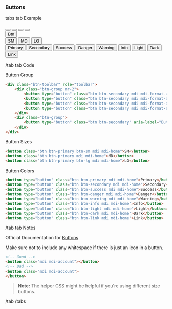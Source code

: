 ### Buttons

tabs
tab Example

<div class="btn-toolbar" role="toolbar">
    <div class="btn-group mr-2">
        <button type="button" class="btn btn-secondary mdi mdi-format-align-left" aria-label="Left Align"></button>
        <button type="button" class="btn btn-secondary mdi mdi-format-align-center" aria-label="Center Align"></button>
        <button type="button" class="btn btn-secondary mdi mdi-format-align-right" aria-label="Right Align"></button>
        <button type="button" class="btn btn-secondary mdi mdi-format-align-justify" aria-label="Justify"></button>
    </div>
    <div class="btn-group">
        <button type="button" class="btn btn-secondary" aria-label="Button">Btn</button>
    </div>
</div>
<div class="mt-2">
    <button class="btn btn-primary btn-sm mdi mdi-home">SM</button>
    <button class="btn btn-primary mdi mdi-home">MD</button>
    <button class="btn btn-primary btn-lg mdi mdi-home">LG</button>
</div>
<div class="mt-2">
    <button type="button" class="btn btn-primary mdi mdi-home">Primary</button>
    <button type="button" class="btn btn-secondary mdi mdi-home">Secondary</button>
    <button type="button" class="btn btn-success mdi mdi-home">Success</button>
    <button type="button" class="btn btn-danger mdi mdi-home">Danger</button>
    <button type="button" class="btn btn-warning mdi mdi-home">Warning</button>
    <button type="button" class="btn btn-info mdi mdi-home">Info</button>
    <button type="button" class="btn btn-light mdi mdi-home">Light</button>
    <button type="button" class="btn btn-dark mdi mdi-home">Dark</button>
    <button type="button" class="btn btn-link mdi mdi-home">Link</button>
</div>

/tab
tab Code

Button Group

```html
<div class="btn-toolbar" role="toolbar">
    <div class="btn-group mr-2">
        <button type="button" class="btn btn-secondary mdi mdi-format-align-left" aria-label="Left Align"></button>
        <button type="button" class="btn btn-secondary mdi mdi-format-align-center" aria-label="Center Align"></button>
        <button type="button" class="btn btn-secondary mdi mdi-format-align-right" aria-label="Right Align"></button>
        <button type="button" class="btn btn-secondary mdi mdi-format-align-justify" aria-label="Justify"></button>
    </div>
    <div class="btn-group">
        <button type="button" class="btn btn-secondary" aria-label="Button">Btn</button>
    </div>
</div>
```

Button Sizes

```html
<button class="btn btn-primary btn-sm mdi mdi-home">SM</button>
<button class="btn btn-primary mdi mdi-home">MD</button>
<button class="btn btn-primary btn-lg mdi mdi-home">LG</button>
```

Button Colors

```html
<button type="button" class="btn btn-primary mdi mdi-home">Primary</button>
<button type="button" class="btn btn-secondary mdi mdi-home">Secondary</button>
<button type="button" class="btn btn-success mdi mdi-home">Success</button>
<button type="button" class="btn btn-danger mdi mdi-home">Danger</button>
<button type="button" class="btn btn-warning mdi mdi-home">Warning</button>
<button type="button" class="btn btn-info mdi mdi-home">Info</button>
<button type="button" class="btn btn-light mdi mdi-home">Light</button>
<button type="button" class="btn btn-dark mdi mdi-home">Dark</button>
<button type="button" class="btn btn-link mdi mdi-home">Link</button>
```

/tab
tab Notes

Official Documentation for <a href="https://getbootstrap.com/docs/4.0/components/buttons/">Buttons</a>

Make sure not to include any whitespace if there is just an icon in a button.

```html
<!-- Good -->
<button class="mdi mdi-account"></button>
<!-- Bad -->
<button class="mdi mdi-account">
</button>
```

> **Note:** The helper CSS might be helpful if you're using different size buttons.

/tab
/tabs